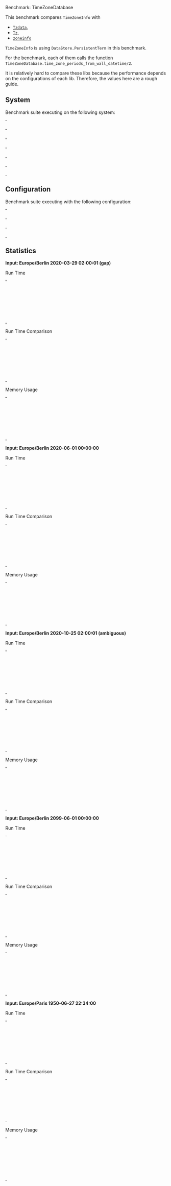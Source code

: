 Benchmark: TimeZoneDatabase

This benchmark compares `TimeZoneInfo` with
- [`Tzdata`](https://github.com/lau/tzdata),
- [`Tz`](https://github.com/mathieuprog/tz),
- [`zoneinfo`](https://github.com/smartrent/zoneinfo)

`TimeZoneInfo` is using `DataStore.PersistentTerm` in this benchmark.

For the benchmark, each of them calls the function
`TimeZoneDatabase.time_zone_periods_from_wall_datetime/2`.

It is relatively hard to compare these libs because the performance depends on
the configurations of each lib. Therefore, the values here are a rough guide.


## System

Benchmark suite executing on the following system:

<table style="width: 1%">
  <tr>
    <th style="width: 1%; white-space: nowrap">Operating System</th>
    <td>macOS</td>
  </tr><tr>
    <th style="white-space: nowrap">CPU Information</th>
    <td style="white-space: nowrap">Apple M1</td>
  </tr><tr>
    <th style="white-space: nowrap">Number of Available Cores</th>
    <td style="white-space: nowrap">8</td>
  </tr><tr>
    <th style="white-space: nowrap">Available Memory</th>
    <td style="white-space: nowrap">16 GB</td>
  </tr><tr>
    <th style="white-space: nowrap">Elixir Version</th>
    <td style="white-space: nowrap">1.14.1</td>
  </tr><tr>
    <th style="white-space: nowrap">Erlang Version</th>
    <td style="white-space: nowrap">25.1.2</td>
  </tr>
</table>

## Configuration

Benchmark suite executing with the following configuration:

<table style="width: 1%">
  <tr>
    <th style="width: 1%">:time</th>
    <td style="white-space: nowrap">10 s</td>
  </tr><tr>
    <th>:parallel</th>
    <td style="white-space: nowrap">1</td>
  </tr><tr>
    <th>:warmup</th>
    <td style="white-space: nowrap">2 s</td>
  </tr>
</table>

## Statistics



__Input: Europe/Berlin 2020-03-29 02:00:01 (gap)__

Run Time

<table style="width: 1%">
  <tr>
    <th>Name</th>
    <th style="text-align: right">IPS</th>
    <th style="text-align: right">Average</th>
    <th style="text-align: right">Devitation</th>
    <th style="text-align: right">Median</th>
    <th style="text-align: right">99th&nbsp;%</th>
  </tr>

  <tr>
    <td style="white-space: nowrap">time_zone_info</td>
    <td style="white-space: nowrap; text-align: right">2.05 M</td>
    <td style="white-space: nowrap; text-align: right">0.49 &micro;s</td>
    <td style="white-space: nowrap; text-align: right">&plusmn;7900.88%</td>
    <td style="white-space: nowrap; text-align: right">0.38 &micro;s</td>
    <td style="white-space: nowrap; text-align: right">1.33 &micro;s</td>
  </tr>

  <tr>
    <td style="white-space: nowrap">tz</td>
    <td style="white-space: nowrap; text-align: right">1.50 M</td>
    <td style="white-space: nowrap; text-align: right">0.66 &micro;s</td>
    <td style="white-space: nowrap; text-align: right">&plusmn;4039.51%</td>
    <td style="white-space: nowrap; text-align: right">0.58 &micro;s</td>
    <td style="white-space: nowrap; text-align: right">0.75 &micro;s</td>
  </tr>

  <tr>
    <td style="white-space: nowrap">tzdata</td>
    <td style="white-space: nowrap; text-align: right">0.0169 M</td>
    <td style="white-space: nowrap; text-align: right">59.08 &micro;s</td>
    <td style="white-space: nowrap; text-align: right">&plusmn;12.25%</td>
    <td style="white-space: nowrap; text-align: right">58.37 &micro;s</td>
    <td style="white-space: nowrap; text-align: right">82.62 &micro;s</td>
  </tr>

  <tr>
    <td style="white-space: nowrap">zoninfo</td>
    <td style="white-space: nowrap; text-align: right">0.00540 M</td>
    <td style="white-space: nowrap; text-align: right">185.18 &micro;s</td>
    <td style="white-space: nowrap; text-align: right">&plusmn;31.43%</td>
    <td style="white-space: nowrap; text-align: right">182.41 &micro;s</td>
    <td style="white-space: nowrap; text-align: right">287.41 &micro;s</td>
  </tr>

</table>


Run Time Comparison

<table style="width: 1%">
  <tr>
    <th>Name</th>
    <th style="text-align: right">IPS</th>
    <th style="text-align: right">Slower</th>
  <tr>
    <td style="white-space: nowrap">time_zone_info</td>
    <td style="white-space: nowrap;text-align: right">2.05 M</td>
    <td>&nbsp;</td>
  </tr>

  <tr>
    <td style="white-space: nowrap">tz</td>
    <td style="white-space: nowrap; text-align: right">1.50 M</td>
    <td style="white-space: nowrap; text-align: right">1.36x</td>
  </tr>

  <tr>
    <td style="white-space: nowrap">tzdata</td>
    <td style="white-space: nowrap; text-align: right">0.0169 M</td>
    <td style="white-space: nowrap; text-align: right">121.09x</td>
  </tr>

  <tr>
    <td style="white-space: nowrap">zoninfo</td>
    <td style="white-space: nowrap; text-align: right">0.00540 M</td>
    <td style="white-space: nowrap; text-align: right">379.51x</td>
  </tr>

</table>



Memory Usage

<table style="width: 1%">
  <tr>
    <th>Name</th>
    <th style="text-align: right">Average</th>
    <th style="text-align: right">Factor</th>
  </tr>
  <tr>
    <td style="white-space: nowrap">time_zone_info</td>
    <td style="white-space: nowrap">0.68 KB</td>
    <td>&nbsp;</td>
  </tr>
    <tr>
    <td style="white-space: nowrap">tz</td>
    <td style="white-space: nowrap">1.87 KB</td>
    <td>2.75x</td>
  </tr>
    <tr>
    <td style="white-space: nowrap">tzdata</td>
    <td style="white-space: nowrap">115.30 KB</td>
    <td>169.63x</td>
  </tr>
    <tr>
    <td style="white-space: nowrap">zoninfo</td>
    <td style="white-space: nowrap">24.20 KB</td>
    <td>35.61x</td>
  </tr>
</table>



__Input: Europe/Berlin 2020-06-01 00:00:00__

Run Time

<table style="width: 1%">
  <tr>
    <th>Name</th>
    <th style="text-align: right">IPS</th>
    <th style="text-align: right">Average</th>
    <th style="text-align: right">Devitation</th>
    <th style="text-align: right">Median</th>
    <th style="text-align: right">99th&nbsp;%</th>
  </tr>

  <tr>
    <td style="white-space: nowrap">tz</td>
    <td style="white-space: nowrap; text-align: right">3.30 M</td>
    <td style="white-space: nowrap; text-align: right">0.30 &micro;s</td>
    <td style="white-space: nowrap; text-align: right">&plusmn;16443.48%</td>
    <td style="white-space: nowrap; text-align: right">0.21 &micro;s</td>
    <td style="white-space: nowrap; text-align: right">0.33 &micro;s</td>
  </tr>

  <tr>
    <td style="white-space: nowrap">time_zone_info</td>
    <td style="white-space: nowrap; text-align: right">2.16 M</td>
    <td style="white-space: nowrap; text-align: right">0.46 &micro;s</td>
    <td style="white-space: nowrap; text-align: right">&plusmn;8720.77%</td>
    <td style="white-space: nowrap; text-align: right">0.38 &micro;s</td>
    <td style="white-space: nowrap; text-align: right">0.50 &micro;s</td>
  </tr>

  <tr>
    <td style="white-space: nowrap">tzdata</td>
    <td style="white-space: nowrap; text-align: right">0.0481 M</td>
    <td style="white-space: nowrap; text-align: right">20.77 &micro;s</td>
    <td style="white-space: nowrap; text-align: right">&plusmn;17.75%</td>
    <td style="white-space: nowrap; text-align: right">20.58 &micro;s</td>
    <td style="white-space: nowrap; text-align: right">23.71 &micro;s</td>
  </tr>

  <tr>
    <td style="white-space: nowrap">zoninfo</td>
    <td style="white-space: nowrap; text-align: right">0.00501 M</td>
    <td style="white-space: nowrap; text-align: right">199.49 &micro;s</td>
    <td style="white-space: nowrap; text-align: right">&plusmn;32.28%</td>
    <td style="white-space: nowrap; text-align: right">193.33 &micro;s</td>
    <td style="white-space: nowrap; text-align: right">328.91 &micro;s</td>
  </tr>

</table>


Run Time Comparison

<table style="width: 1%">
  <tr>
    <th>Name</th>
    <th style="text-align: right">IPS</th>
    <th style="text-align: right">Slower</th>
  <tr>
    <td style="white-space: nowrap">tz</td>
    <td style="white-space: nowrap;text-align: right">3.30 M</td>
    <td>&nbsp;</td>
  </tr>

  <tr>
    <td style="white-space: nowrap">time_zone_info</td>
    <td style="white-space: nowrap; text-align: right">2.16 M</td>
    <td style="white-space: nowrap; text-align: right">1.52x</td>
  </tr>

  <tr>
    <td style="white-space: nowrap">tzdata</td>
    <td style="white-space: nowrap; text-align: right">0.0481 M</td>
    <td style="white-space: nowrap; text-align: right">68.47x</td>
  </tr>

  <tr>
    <td style="white-space: nowrap">zoninfo</td>
    <td style="white-space: nowrap; text-align: right">0.00501 M</td>
    <td style="white-space: nowrap; text-align: right">657.51x</td>
  </tr>

</table>



Memory Usage

<table style="width: 1%">
  <tr>
    <th>Name</th>
    <th style="text-align: right">Average</th>
    <th style="text-align: right">Factor</th>
  </tr>
  <tr>
    <td style="white-space: nowrap">tz</td>
    <td style="white-space: nowrap">0.39 KB</td>
    <td>&nbsp;</td>
  </tr>
    <tr>
    <td style="white-space: nowrap">time_zone_info</td>
    <td style="white-space: nowrap">0.57 KB</td>
    <td>1.46x</td>
  </tr>
    <tr>
    <td style="white-space: nowrap">tzdata</td>
    <td style="white-space: nowrap">2.80 KB</td>
    <td>7.16x</td>
  </tr>
    <tr>
    <td style="white-space: nowrap">zoninfo</td>
    <td style="white-space: nowrap">22.70 KB</td>
    <td>58.12x</td>
  </tr>
</table>



__Input: Europe/Berlin 2020-10-25 02:00:01 (ambiguous)__

Run Time

<table style="width: 1%">
  <tr>
    <th>Name</th>
    <th style="text-align: right">IPS</th>
    <th style="text-align: right">Average</th>
    <th style="text-align: right">Devitation</th>
    <th style="text-align: right">Median</th>
    <th style="text-align: right">99th&nbsp;%</th>
  </tr>

  <tr>
    <td style="white-space: nowrap">tz</td>
    <td style="white-space: nowrap; text-align: right">3.42 M</td>
    <td style="white-space: nowrap; text-align: right">0.29 &micro;s</td>
    <td style="white-space: nowrap; text-align: right">&plusmn;13096.57%</td>
    <td style="white-space: nowrap; text-align: right">0.21 &micro;s</td>
    <td style="white-space: nowrap; text-align: right">0.33 &micro;s</td>
  </tr>

  <tr>
    <td style="white-space: nowrap">time_zone_info</td>
    <td style="white-space: nowrap; text-align: right">2.23 M</td>
    <td style="white-space: nowrap; text-align: right">0.45 &micro;s</td>
    <td style="white-space: nowrap; text-align: right">&plusmn;7252.07%</td>
    <td style="white-space: nowrap; text-align: right">0.38 &micro;s</td>
    <td style="white-space: nowrap; text-align: right">0.50 &micro;s</td>
  </tr>

  <tr>
    <td style="white-space: nowrap">tzdata</td>
    <td style="white-space: nowrap; text-align: right">0.0466 M</td>
    <td style="white-space: nowrap; text-align: right">21.44 &micro;s</td>
    <td style="white-space: nowrap; text-align: right">&plusmn;17.61%</td>
    <td style="white-space: nowrap; text-align: right">21.21 &micro;s</td>
    <td style="white-space: nowrap; text-align: right">25 &micro;s</td>
  </tr>

  <tr>
    <td style="white-space: nowrap">zoninfo</td>
    <td style="white-space: nowrap; text-align: right">0.00478 M</td>
    <td style="white-space: nowrap; text-align: right">209.24 &micro;s</td>
    <td style="white-space: nowrap; text-align: right">&plusmn;58.99%</td>
    <td style="white-space: nowrap; text-align: right">195.29 &micro;s</td>
    <td style="white-space: nowrap; text-align: right">485.20 &micro;s</td>
  </tr>

</table>


Run Time Comparison

<table style="width: 1%">
  <tr>
    <th>Name</th>
    <th style="text-align: right">IPS</th>
    <th style="text-align: right">Slower</th>
  <tr>
    <td style="white-space: nowrap">tz</td>
    <td style="white-space: nowrap;text-align: right">3.42 M</td>
    <td>&nbsp;</td>
  </tr>

  <tr>
    <td style="white-space: nowrap">time_zone_info</td>
    <td style="white-space: nowrap; text-align: right">2.23 M</td>
    <td style="white-space: nowrap; text-align: right">1.53x</td>
  </tr>

  <tr>
    <td style="white-space: nowrap">tzdata</td>
    <td style="white-space: nowrap; text-align: right">0.0466 M</td>
    <td style="white-space: nowrap; text-align: right">73.24x</td>
  </tr>

  <tr>
    <td style="white-space: nowrap">zoninfo</td>
    <td style="white-space: nowrap; text-align: right">0.00478 M</td>
    <td style="white-space: nowrap; text-align: right">714.67x</td>
  </tr>

</table>



Memory Usage

<table style="width: 1%">
  <tr>
    <th>Name</th>
    <th style="text-align: right">Average</th>
    <th style="text-align: right">Factor</th>
  </tr>
  <tr>
    <td style="white-space: nowrap">tz</td>
    <td style="white-space: nowrap">0.45 KB</td>
    <td>&nbsp;</td>
  </tr>
    <tr>
    <td style="white-space: nowrap">time_zone_info</td>
    <td style="white-space: nowrap">0.63 KB</td>
    <td>1.42x</td>
  </tr>
    <tr>
    <td style="white-space: nowrap">tzdata</td>
    <td style="white-space: nowrap">4.91 KB</td>
    <td>11.04x</td>
  </tr>
    <tr>
    <td style="white-space: nowrap">zoninfo</td>
    <td style="white-space: nowrap">22.78 KB</td>
    <td>51.16x</td>
  </tr>
</table>



__Input: Europe/Berlin 2099-06-01 00:00:00__

Run Time

<table style="width: 1%">
  <tr>
    <th>Name</th>
    <th style="text-align: right">IPS</th>
    <th style="text-align: right">Average</th>
    <th style="text-align: right">Devitation</th>
    <th style="text-align: right">Median</th>
    <th style="text-align: right">99th&nbsp;%</th>
  </tr>

  <tr>
    <td style="white-space: nowrap">tz</td>
    <td style="white-space: nowrap; text-align: right">106.52 K</td>
    <td style="white-space: nowrap; text-align: right">9.39 &micro;s</td>
    <td style="white-space: nowrap; text-align: right">&plusmn;450.06%</td>
    <td style="white-space: nowrap; text-align: right">9 &micro;s</td>
    <td style="white-space: nowrap; text-align: right">13.54 &micro;s</td>
  </tr>

  <tr>
    <td style="white-space: nowrap">time_zone_info</td>
    <td style="white-space: nowrap; text-align: right">104.84 K</td>
    <td style="white-space: nowrap; text-align: right">9.54 &micro;s</td>
    <td style="white-space: nowrap; text-align: right">&plusmn;135.33%</td>
    <td style="white-space: nowrap; text-align: right">9.13 &micro;s</td>
    <td style="white-space: nowrap; text-align: right">13.83 &micro;s</td>
  </tr>

  <tr>
    <td style="white-space: nowrap">zoninfo</td>
    <td style="white-space: nowrap; text-align: right">4.88 K</td>
    <td style="white-space: nowrap; text-align: right">204.84 &micro;s</td>
    <td style="white-space: nowrap; text-align: right">&plusmn;89.59%</td>
    <td style="white-space: nowrap; text-align: right">190.33 &micro;s</td>
    <td style="white-space: nowrap; text-align: right">465.17 &micro;s</td>
  </tr>

  <tr>
    <td style="white-space: nowrap">tzdata</td>
    <td style="white-space: nowrap; text-align: right">3.34 K</td>
    <td style="white-space: nowrap; text-align: right">299.32 &micro;s</td>
    <td style="white-space: nowrap; text-align: right">&plusmn;30.41%</td>
    <td style="white-space: nowrap; text-align: right">337.00 &micro;s</td>
    <td style="white-space: nowrap; text-align: right">368.62 &micro;s</td>
  </tr>

</table>


Run Time Comparison

<table style="width: 1%">
  <tr>
    <th>Name</th>
    <th style="text-align: right">IPS</th>
    <th style="text-align: right">Slower</th>
  <tr>
    <td style="white-space: nowrap">tz</td>
    <td style="white-space: nowrap;text-align: right">106.52 K</td>
    <td>&nbsp;</td>
  </tr>

  <tr>
    <td style="white-space: nowrap">time_zone_info</td>
    <td style="white-space: nowrap; text-align: right">104.84 K</td>
    <td style="white-space: nowrap; text-align: right">1.02x</td>
  </tr>

  <tr>
    <td style="white-space: nowrap">zoninfo</td>
    <td style="white-space: nowrap; text-align: right">4.88 K</td>
    <td style="white-space: nowrap; text-align: right">21.82x</td>
  </tr>

  <tr>
    <td style="white-space: nowrap">tzdata</td>
    <td style="white-space: nowrap; text-align: right">3.34 K</td>
    <td style="white-space: nowrap; text-align: right">31.88x</td>
  </tr>

</table>



Memory Usage

<table style="width: 1%">
  <tr>
    <th>Name</th>
    <th style="text-align: right">Average</th>
    <th style="text-align: right">Factor</th>
  </tr>
  <tr>
    <td style="white-space: nowrap">tz</td>
    <td style="white-space: nowrap">16.31 KB</td>
    <td>&nbsp;</td>
  </tr>
    <tr>
    <td style="white-space: nowrap">time_zone_info</td>
    <td style="white-space: nowrap">19.70 KB</td>
    <td>1.21x</td>
  </tr>
    <tr>
    <td style="white-space: nowrap">zoninfo</td>
    <td style="white-space: nowrap">22.70 KB</td>
    <td>1.39x</td>
  </tr>
    <tr>
    <td style="white-space: nowrap">tzdata</td>
    <td style="white-space: nowrap">13.06 KB</td>
    <td>0.8x</td>
  </tr>
</table>



__Input: Europe/Paris 1950-06-27 22:34:00__

Run Time

<table style="width: 1%">
  <tr>
    <th>Name</th>
    <th style="text-align: right">IPS</th>
    <th style="text-align: right">Average</th>
    <th style="text-align: right">Devitation</th>
    <th style="text-align: right">Median</th>
    <th style="text-align: right">99th&nbsp;%</th>
  </tr>

  <tr>
    <td style="white-space: nowrap">time_zone_info</td>
    <td style="white-space: nowrap; text-align: right">1.61 M</td>
    <td style="white-space: nowrap; text-align: right">0.62 &micro;s</td>
    <td style="white-space: nowrap; text-align: right">&plusmn;4910.68%</td>
    <td style="white-space: nowrap; text-align: right">0.54 &micro;s</td>
    <td style="white-space: nowrap; text-align: right">0.67 &micro;s</td>
  </tr>

  <tr>
    <td style="white-space: nowrap">tz</td>
    <td style="white-space: nowrap; text-align: right">1.50 M</td>
    <td style="white-space: nowrap; text-align: right">0.67 &micro;s</td>
    <td style="white-space: nowrap; text-align: right">&plusmn;4737.11%</td>
    <td style="white-space: nowrap; text-align: right">0.58 &micro;s</td>
    <td style="white-space: nowrap; text-align: right">0.71 &micro;s</td>
  </tr>

  <tr>
    <td style="white-space: nowrap">tzdata</td>
    <td style="white-space: nowrap; text-align: right">0.0700 M</td>
    <td style="white-space: nowrap; text-align: right">14.28 &micro;s</td>
    <td style="white-space: nowrap; text-align: right">&plusmn;40.46%</td>
    <td style="white-space: nowrap; text-align: right">14.13 &micro;s</td>
    <td style="white-space: nowrap; text-align: right">15.25 &micro;s</td>
  </tr>

  <tr>
    <td style="white-space: nowrap">zoninfo</td>
    <td style="white-space: nowrap; text-align: right">0.00504 M</td>
    <td style="white-space: nowrap; text-align: right">198.40 &micro;s</td>
    <td style="white-space: nowrap; text-align: right">&plusmn;22.08%</td>
    <td style="white-space: nowrap; text-align: right">194.87 &micro;s</td>
    <td style="white-space: nowrap; text-align: right">302.82 &micro;s</td>
  </tr>

</table>


Run Time Comparison

<table style="width: 1%">
  <tr>
    <th>Name</th>
    <th style="text-align: right">IPS</th>
    <th style="text-align: right">Slower</th>
  <tr>
    <td style="white-space: nowrap">time_zone_info</td>
    <td style="white-space: nowrap;text-align: right">1.61 M</td>
    <td>&nbsp;</td>
  </tr>

  <tr>
    <td style="white-space: nowrap">tz</td>
    <td style="white-space: nowrap; text-align: right">1.50 M</td>
    <td style="white-space: nowrap; text-align: right">1.07x</td>
  </tr>

  <tr>
    <td style="white-space: nowrap">tzdata</td>
    <td style="white-space: nowrap; text-align: right">0.0700 M</td>
    <td style="white-space: nowrap; text-align: right">23.0x</td>
  </tr>

  <tr>
    <td style="white-space: nowrap">zoninfo</td>
    <td style="white-space: nowrap; text-align: right">0.00504 M</td>
    <td style="white-space: nowrap; text-align: right">319.53x</td>
  </tr>

</table>



Memory Usage

<table style="width: 1%">
  <tr>
    <th>Name</th>
    <th style="text-align: right">Average</th>
    <th style="text-align: right">Factor</th>
  </tr>
  <tr>
    <td style="white-space: nowrap">time_zone_info</td>
    <td style="white-space: nowrap">0.57 KB</td>
    <td>&nbsp;</td>
  </tr>
    <tr>
    <td style="white-space: nowrap">tz</td>
    <td style="white-space: nowrap">0.39 KB</td>
    <td>0.68x</td>
  </tr>
    <tr>
    <td style="white-space: nowrap">tzdata</td>
    <td style="white-space: nowrap">2.80 KB</td>
    <td>4.9x</td>
  </tr>
    <tr>
    <td style="white-space: nowrap">zoninfo</td>
    <td style="white-space: nowrap">30.33 KB</td>
    <td>53.18x</td>
  </tr>
</table>
